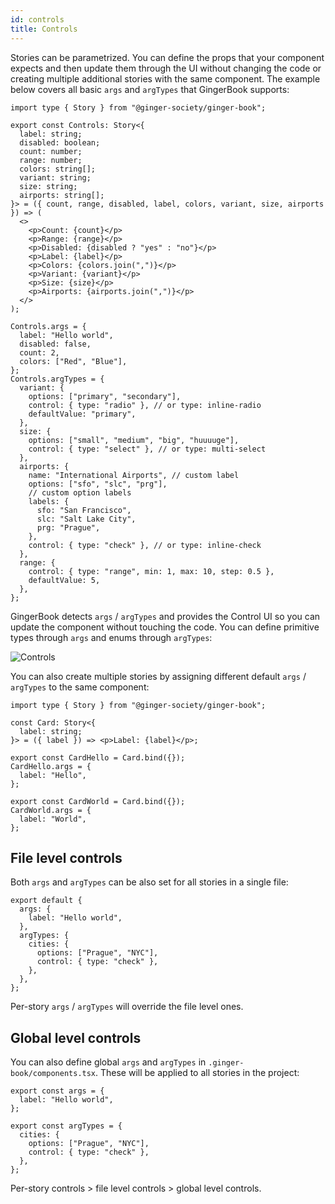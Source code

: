 ```yaml
---
id: controls
title: Controls
---
```


Stories can be parametrized. You can define the props that your component expects and then update them through the UI without changing the code or creating multiple additional stories with the same component. The example below covers all basic `args` and `argTypes` that GingerBook supports:

```tsx
import type { Story } from "@ginger-society/ginger-book";

export const Controls: Story<{
  label: string;
  disabled: boolean;
  count: number;
  range: number;
  colors: string[];
  variant: string;
  size: string;
  airports: string[];
}> = ({ count, range, disabled, label, colors, variant, size, airports }) => (
  <>
    <p>Count: {count}</p>
    <p>Range: {range}</p>
    <p>Disabled: {disabled ? "yes" : "no"}</p>
    <p>Label: {label}</p>
    <p>Colors: {colors.join(",")}</p>
    <p>Variant: {variant}</p>
    <p>Size: {size}</p>
    <p>Airports: {airports.join(",")}</p>
  </>
);

Controls.args = {
  label: "Hello world",
  disabled: false,
  count: 2,
  colors: ["Red", "Blue"],
};
Controls.argTypes = {
  variant: {
    options: ["primary", "secondary"],
    control: { type: "radio" }, // or type: inline-radio
    defaultValue: "primary",
  },
  size: {
    options: ["small", "medium", "big", "huuuuge"],
    control: { type: "select" }, // or type: multi-select
  },
  airports: {
    name: "International Airports", // custom label
    options: ["sfo", "slc", "prg"],
    // custom option labels
    labels: {
      sfo: "San Francisco",
      slc: "Salt Lake City",
      prg: "Prague",
    },
    control: { type: "check" }, // or type: inline-check
  },
  range: {
    control: { type: "range", min: 1, max: 10, step: 0.5 },
    defaultValue: 5,
  },
};
```

GingerBook detects `args` / `argTypes` and provides the Control UI so you can update the component without touching the code. You can define primitive types through `args` and enums through `argTypes`:

![Controls](/img/controls.png)


You can also create multiple stories by assigning different default `args` / `argTypes` to the same component:

```tsx
import type { Story } from "@ginger-society/ginger-book";

const Card: Story<{
  label: string;
}> = ({ label }) => <p>Label: {label}</p>;

export const CardHello = Card.bind({});
CardHello.args = {
  label: "Hello",
};

export const CardWorld = Card.bind({});
CardWorld.args = {
  label: "World",
};
```

## File level controls

Both `args` and `argTypes` can be also set for all stories in a single file:

```tsx
export default {
  args: {
    label: "Hello world",
  },
  argTypes: {
    cities: {
      options: ["Prague", "NYC"],
      control: { type: "check" },
    },
  },
};
```

Per-story `args` / `argTypes` will override the file level ones.

## Global level controls

You can also define global `args` and `argTypes` in `.ginger-book/components.tsx`. These will be applied to all stories in the project:

```tsx title=".ginger-book/components.tsx"
export const args = {
  label: "Hello world",
};

export const argTypes = {
  cities: {
    options: ["Prague", "NYC"],
    control: { type: "check" },
  },
};
```

Per-story controls > file level controls > global level controls.
